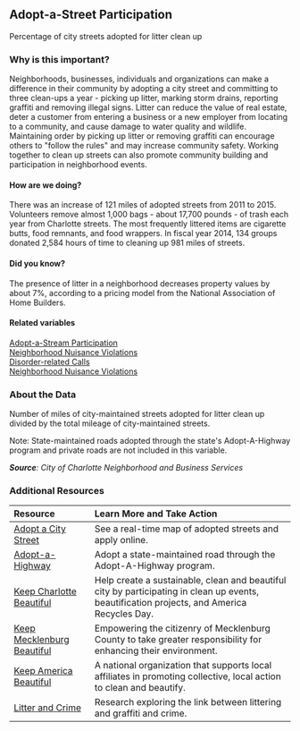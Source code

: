## Adopt-a-Street Participation
Percentage of city streets adopted for litter clean up

### Why is this important?
Neighborhoods, businesses, individuals and organizations can make a difference in their community by adopting a city street and committing to three clean-ups a year - picking up litter, marking storm drains, reporting graffiti and removing illegal signs. Litter can reduce the value of real estate, deter a customer from entering a business or a new employer from locating to a community, and cause damage to water quality and wildlife. Maintaining order by picking up litter or removing graffiti can encourage others to "follow the rules" and may increase community safety. Working together to clean up streets can also promote community building and participation in neighborhood events.

#### How are we doing?
There was an increase of 121 miles of adopted streets from 2011 to 2015. Volunteers remove almost 1,000 bags - about 17,700 pounds - of trash each year from Charlotte streets. The most frequently littered items are cigarette butts, food remnants, and food wrappers. In fiscal year 2014, 134 groups donated 2,584 hours of time to cleaning up 981 miles of streets.

#### Did you know?
The presence of litter in a neighborhood decreases property values by about 7%, according to a pricing model from the National Association of Home Builders.

#### Related variables
<a href="javascript:void(0)" onclick="model.metricId = 'm43'">Adopt-a-Stream Participation</a>  
<a href="javascript:void(0)" onclick="model.metricId = 'm32'">Neighborhood Nuisance Violations</a>  
<a href="javascript:void(0)" onclick="model.metricId = 'm60'">Disorder-related Calls</a>  
<a href="javascript:void(0)" onclick="model.metricId = 'm32'">Neighborhood Nuisance Violations</a>  

### About the Data
Number of miles of city-maintained streets adopted for litter clean up divided by the total mileage of city-maintained streets. 

Note: State-maintained roads adopted through the state's Adopt-A-Highway program and private roads are not included in this variable. 
 
_**Source**: City of Charlotte Neighborhood and Business Services_

### Additional Resources
|Resource | Learn More and Take Action | 
|:--- | :--- |
|[Adopt a City Street](http://charmeck.org/city/charlotte/nbs/kcb/Pages/AdoptaCityStreetProgram.aspx)| See a real-time map of adopted streets and apply online.
|[Adopt-a-Highway](http://www.ncdot.gov/programs/aah/)| Adopt a state-maintained road through the Adopt-A-Highway program.
|[Keep Charlotte Beautiful](http://charmeck.org/city/charlotte/nbs/kcb/Pages/home.aspx)| Help create a sustainable, clean and beautiful city by participating in clean up events, beautification projects, and America Recycles Day.
|[Keep Mecklenburg Beautiful](http://charmeck.org/mecklenburg/county/LUESA/SolidWaste/Litter/Pages/KeepMecklenburgBeautiful.aspx)|Empowering the citizenry of Mecklenburg County to take greater responsibility for enhancing their environment.
|[Keep America Beautiful](http://www.kab.org/)|A national organization that supports local affiliates in promoting collective, local action to clean and beautify.
|[Litter and Crime](http://www.economist.com/node/12630201)| Research exploring the link between littering and graffiti and crime.